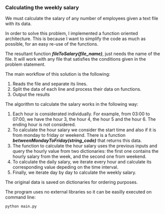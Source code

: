 ### Calculating the weekly salary

We must calculate the salary of any number of employees given a text file with its data. 

In order to solve this problem, I implemented a function oriented architecture.
This is because I want to simplify the code as much as possible, for an easy re-use of the functions.

The resultant function **_fileToSalary(file_name)_**, just needs the name of the file.
It will work with any file that satisfies the conditions given in the problem statement.

The main workflow of this solution is the following:
1) Reads the file and separate its lines.
2) Split the data of each line and process their data on functions.
3) Output the results

The algorithm to calculate the salary works in the following way:
1) Each hour is considerated individually. For example, from 03:00 to 07:00, we have the hour 3, the hour 4, the hour 5 and the hour 6. The ending hour is not considered.
2) To calculate the hour salary we consider the start time and also if it is from monday to friday or weekend. There is a function **_betweenMondayToFriday(string_code)_** that returns this data.
3) The function to calculate the hour salary uses the previous inputs and query the hourly value from two dictionaries: the first one contains the hourly salary from the week, and the second one from weekend.
4) To calculate the daily salary, we iterate every hour and calculate its corresponding value depeding on the time interval.
5) Finally, we iterate day by day to calculate the weekly salary.

The original data is saved on dictionaries for ordering purposes.

The program uses no external libraries so it can be easilly executed on command line:

`python main.py`